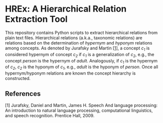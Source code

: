 # HREx: A Hierarchical Relation Extraction Tool

This repository contains Python scripts to extract hierarchical relations from plain text files. Hierarchical relations (a.k.a., taxonomic relations) are relations based on the determination of *hypernym* and *hyponym* relations among concepts. As denoted by Jurafsky and Martin [[1](#references)], a concept *c<sub>1</sub>* is considered hypernym of concept *c<sub>2</sub>* if *c<sub>1</sub>* is a generalization of *c<sub>2</sub>*, e.g., the concept *person* is the hypernym of *adult*. Analogously, if *c<sub>1</sub>* is the hypernym of *c<sub>2</sub>*, *c<sub>2</sub>* is the hyponym of *c<sub>1</sub>*, e.g., *adult* is the hyponym of *person*. Once all hypernym/hyponym relations are known the concept hierarchy is constructed. 


## References

[1] Jurafsky, Daniel and Martin, James H. Speech And language processing: An introduction to natural language processing, computational linguistics, and speech recognition. Prentice Hall, 2009.

